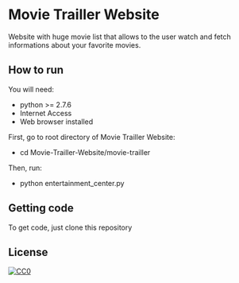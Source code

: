 # Movie Trailler Website
Website with huge movie list that allows to the user watch and fetch informations about your favorite movies.

## How to run ##

You will need:

- python >= 2.7.6
- Internet Access
- Web browser installed

First, go to root directory of Movie Trailler Website:

- cd Movie-Trailler-Website/movie-trailler

Then, run:

- python entertainment_center.py

## Getting code ##

To get code, just clone this repository

## License

[![CC0](https://licensebuttons.net/p/zero/1.0/88x31.png)](https://creativecommons.org/publicdomain/zero/1.0/)
